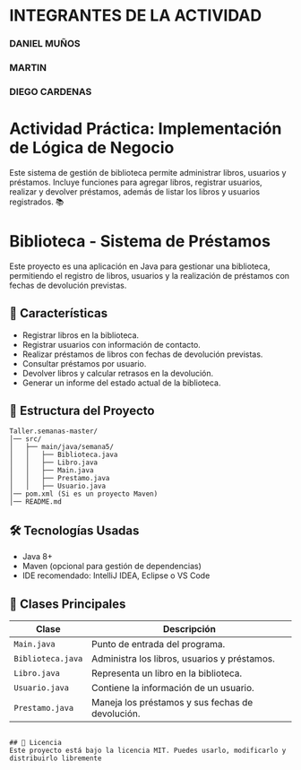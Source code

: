 
# INTEGRANTES DE LA ACTIVIDAD 
### DANIEL MUÑOS 
### MARTIN 
### DIEGO CARDENAS 

# Actividad Práctica: Implementación de Lógica de Negocio

Este sistema de gestión de biblioteca permite administrar libros, usuarios y préstamos. Incluye funciones para agregar libros, registrar usuarios, realizar y devolver préstamos, además de listar los libros y usuarios registrados. 📚

# Biblioteca - Sistema de Préstamos

Este proyecto es una aplicación en Java para gestionar una biblioteca, permitiendo el registro de libros, usuarios y la realización de préstamos con fechas de devolución previstas.

## 📌 Características
- Registrar libros en la biblioteca.
- Registrar usuarios con información de contacto.
- Realizar préstamos de libros con fechas de devolución previstas.
- Consultar préstamos por usuario.
- Devolver libros y calcular retrasos en la devolución.
- Generar un informe del estado actual de la biblioteca.

## 📁 Estructura del Proyecto
```
Taller.semanas-master/
│── src/
│   ├── main/java/semana5/
│   │   ├── Biblioteca.java
│   │   ├── Libro.java
│   │   ├── Main.java
│   │   ├── Prestamo.java
│   │   ├── Usuario.java
│── pom.xml (Si es un proyecto Maven)
│── README.md
```

## 🛠 Tecnologías Usadas
- Java 8+
- Maven (opcional para gestión de dependencias)
- IDE recomendado: IntelliJ IDEA, Eclipse o VS Code

## 📌 Clases Principales
| Clase        | Descripción |
|-------------|-------------|
| `Main.java` | Punto de entrada del programa. |
| `Biblioteca.java` | Administra los libros, usuarios y préstamos. |
| `Libro.java` | Representa un libro en la biblioteca. |
| `Usuario.java` | Contiene la información de un usuario. |
| `Prestamo.java` | Maneja los préstamos y sus fechas de devolución. |

```

## 📜 Licencia
Este proyecto está bajo la licencia MIT. Puedes usarlo, modificarlo y distribuirlo libremente
